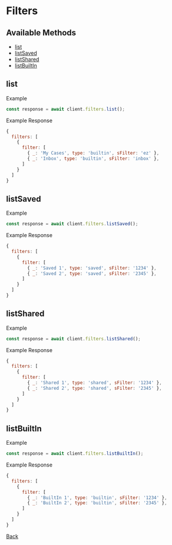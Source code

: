 # Filters

## Available Methods

* [list](#list)
* [listSaved](#listsaved)
* [listShared](#listshared)
* [listBuiltIn](#listbuiltIn)

## list

Example

```js
const response = await client.filters.list();
```

Example Response

```js
{ 
  filters: [ 
    { 
      filter: [
        { _: 'My Cases', type: 'builtin', sFilter: 'ez' },
        { _: 'Inbox', type: 'builtin', sFilter: 'inbox' },
      ] 
    } 
  ] 
}
```
## listSaved

Example

```js
const response = await client.filters.listSaved();
```

Example Response

```js
{
  filters: [ 
    { 
      filter: [
        { _: 'Saved 1', type: 'saved', sFilter: '1234' },
        { _: 'Saved 2', type: 'saved', sFilter: '2345' },
      ] 
    } 
  ] 
}
```
## listShared

Example

```js
const response = await client.filters.listShared();
```

Example Response

```js
{
  filters: [ 
    { 
      filter: [
        { _: 'Shared 1', type: 'shared', sFilter: '1234' },
        { _: 'Shared 2', type: 'shared', sFilter: '2345' },
      ] 
    } 
  ] 
}
```
## listBuiltIn

Example

```js
const response = await client.filters.listBuiltIn();
```

Example Response

```js
{
  filters: [ 
    { 
      filter: [
        { _: 'BuiltIn 1', type: 'builtin', sFilter: '1234' },
        { _: 'BuiltIn 2', type: 'builtin', sFilter: '2345' },
      ] 
    } 
  ] 
}
```

[Back](../readme.md)